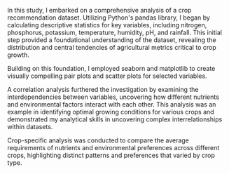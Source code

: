 In this study, I embarked on a comprehensive analysis of a crop recommendation dataset.
Utilizing Python's pandas library, I began by calculating descriptive statistics for key variables, including nitrogen, phosphorus, potassium, temperature, humidity, pH, and rainfall. This initial step provided a foundational understanding of the dataset, revealing the distribution and central tendencies of agricultural metrics critical to crop growth.

Building on this foundation, I employed seaborn and matplotlib to create visually compelling pair plots and scatter plots for selected variables.

A correlation analysis furthered the investigation by examining the interdependencies between variables, uncovering how different nutrients and environmental factors interact with each other. 
This analysis was an example in identifying optimal growing conditions for various crops and demonstrated my analytical skills in uncovering complex interrelationships within datasets.

Crop-specific analysis was conducted to compare the average requirements of nutrients and environmental preferences across different crops, highlighting distinct patterns and preferences that varied by crop type. 
